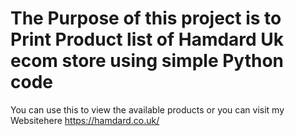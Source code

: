 # The Purpose of this project is to Print Product list of Hamdard Uk ecom store using simple Python code 
You can use this to view the available products or you can visit my Websitehere
https://hamdard.co.uk/
